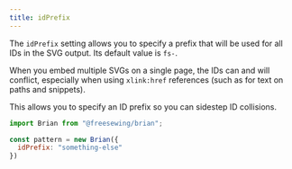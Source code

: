 ```yaml
---
title: idPrefix
---
```


The `idPrefix` setting allows you to specify a prefix that will be used
for all IDs in the SVG output. Its default value is `fs-`.

When you embed multiple SVGs on a single page, the IDs can and will conflict,
especially when using `xlink:href` references (such as for text on paths and snippets).

This allows you to specify an ID prefix so you can sidestep ID collisions.

```js
import Brian from "@freesewing/brian";

const pattern = new Brian({
  idPrefix: "something-else"
})
```

